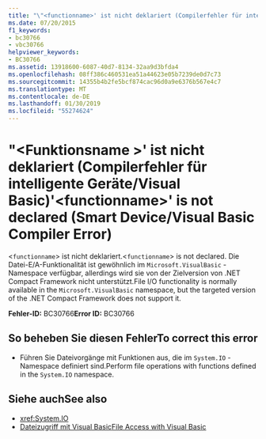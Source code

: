 ```yaml
---
title: "\"<functionname>' ist nicht deklariert (Compilerfehler für intelligente Geräte / Visual Basic)"
ms.date: 07/20/2015
f1_keywords:
- bc30766
- vbc30766
helpviewer_keywords:
- BC30766
ms.assetid: 13918600-6087-40d7-8134-32aa9d3bfda4
ms.openlocfilehash: 08ff386c460531ea51a44623e05b7239de0d7c73
ms.sourcegitcommit: 14355b4b2fe5bcf874cac96d0a9e6376b567e4c7
ms.translationtype: MT
ms.contentlocale: de-DE
ms.lasthandoff: 01/30/2019
ms.locfileid: "55274624"
---
```

# <a name="functionname-is-not-declared-smart-devicevisual-basic-compiler-error"></a><span data-ttu-id="485b8-102">"\<Funktionsname >' ist nicht deklariert (Compilerfehler für intelligente Geräte/Visual Basic)</span><span class="sxs-lookup"><span data-stu-id="485b8-102">'\<functionname>' is not declared (Smart Device/Visual Basic Compiler Error)</span></span>
<span data-ttu-id="485b8-103"><`functionname`> ist nicht deklariert.</span><span class="sxs-lookup"><span data-stu-id="485b8-103"><`functionname`> is not declared.</span></span> <span data-ttu-id="485b8-104">Die Datei-E/A-Funktionalität ist gewöhnlich im `Microsoft.VisualBasic` -Namespace verfügbar, allerdings wird sie von der Zielversion von .NET Compact Framework nicht unterstützt.</span><span class="sxs-lookup"><span data-stu-id="485b8-104">File I/O functionality is normally available in the `Microsoft.VisualBasic` namespace, but the targeted version of the .NET Compact Framework does not support it.</span></span>  
  
 <span data-ttu-id="485b8-105">**Fehler-ID:** BC30766</span><span class="sxs-lookup"><span data-stu-id="485b8-105">**Error ID:** BC30766</span></span>  
  
## <a name="to-correct-this-error"></a><span data-ttu-id="485b8-106">So beheben Sie diesen Fehler</span><span class="sxs-lookup"><span data-stu-id="485b8-106">To correct this error</span></span>  
  
-   <span data-ttu-id="485b8-107">Führen Sie Dateivorgänge mit Funktionen aus, die im `System.IO` -Namespace definiert sind.</span><span class="sxs-lookup"><span data-stu-id="485b8-107">Perform file operations with functions defined in the `System.IO` namespace.</span></span>  
  
## <a name="see-also"></a><span data-ttu-id="485b8-108">Siehe auch</span><span class="sxs-lookup"><span data-stu-id="485b8-108">See also</span></span>
- <xref:System.IO>
- [<span data-ttu-id="485b8-109">Dateizugriff mit Visual Basic</span><span class="sxs-lookup"><span data-stu-id="485b8-109">File Access with Visual Basic</span></span>](../../../visual-basic/developing-apps/programming/drives-directories-files/file-access.md)
